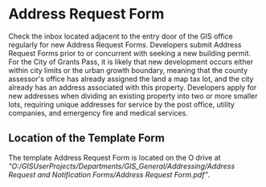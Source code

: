 # Address Request Form

Check the inbox located adjacent to the entry door of the GIS office regularly for new Address Request Forms.  Developers submit Address Request Forms prior to or concurrent with seeking a new building permit.  For the City of Grants Pass, it is likely that new development occurs either within city limits or the urban growth boundary, meaning that the county assessor's office has already assigned the land a map tax lot, and the city already has an address associated with this property.  Developers apply for new addresses when dividing an existing property into two or more smaller lots, requiring unique addresses for service by the post office, utility companies, and emergency fire and medical services.

## Location of the Template Form

The template Address Request Form is located on the O drive at *"O:/GISUserProjects/Departments/GIS_General/Addressing/Address Request and Notification Forms/Address Request Form.pdf"*.
